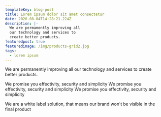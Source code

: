 ```yaml
---
templateKey: blog-post
title: Lorem ipsum dolor sit amet consectetur
date: 2020-08-04T14:28:21.224Z
description: |-
  We are permanently improving all
  our technology and services to
  create better products.
featuredpost: true
featuredimage: /img/products-grid2.jpg
tags:
  - lorem ipsum
---
```

We are permanently improving all
our technology and services to
create better products.

We promise you effectivity, security
and simplicity We promise you effectivity, security
and simplicity We promise you effectivity, security
and simplicity


We are a white label solution, that
means our brand won't be visible in
the final product